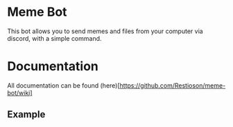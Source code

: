# Meme Bot
This bot allows you to send memes and files from your computer via discord, with a simple command.

# Documentation
All documentation can be found (here)[https://github.com/Restioson/meme-bot/wiki]

## Example
